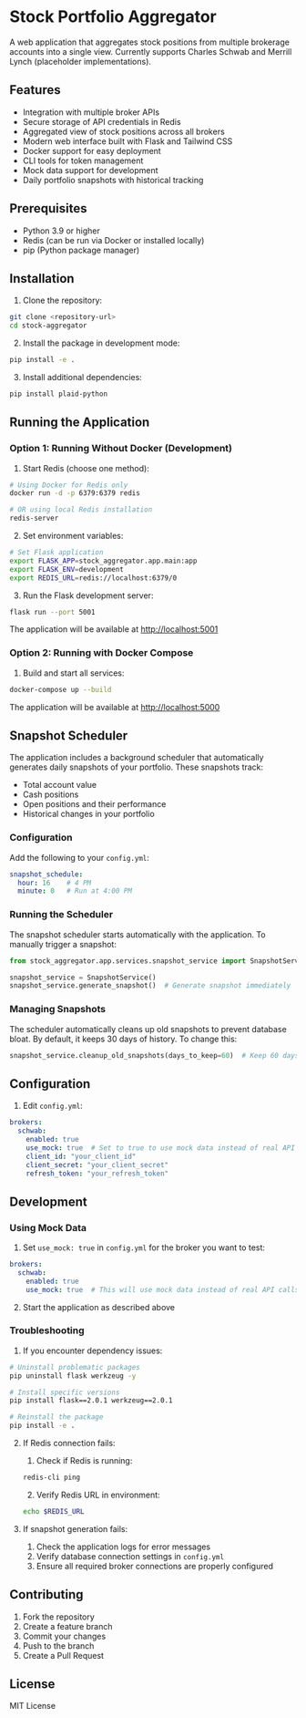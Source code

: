 # Stock Portfolio Aggregator

A web application that aggregates stock positions from multiple brokerage accounts into a single view. Currently supports Charles Schwab and Merrill Lynch (placeholder implementations).

## Features

- Integration with multiple broker APIs
- Secure storage of API credentials in Redis
- Aggregated view of stock positions across all brokers
- Modern web interface built with Flask and Tailwind CSS
- Docker support for easy deployment
- CLI tools for token management
- Mock data support for development
- Daily portfolio snapshots with historical tracking

## Prerequisites

- Python 3.9 or higher
- Redis (can be run via Docker or installed locally)
- pip (Python package manager)

## Installation

1. Clone the repository:

```bash
git clone <repository-url>
cd stock-aggregator
```

2. Install the package in development mode:

```bash
pip install -e .
```

3. Install additional dependencies:

```bash
pip install plaid-python
```

## Running the Application

### Option 1: Running Without Docker (Development)

1. Start Redis (choose one method):

```bash
# Using Docker for Redis only
docker run -d -p 6379:6379 redis

# OR using local Redis installation
redis-server
```

2. Set environment variables:

```bash
# Set Flask application
export FLASK_APP=stock_aggregator.app.main:app
export FLASK_ENV=development
export REDIS_URL=redis://localhost:6379/0
```

3. Run the Flask development server:

```bash
flask run --port 5001
```

The application will be available at <http://localhost:5001>

### Option 2: Running with Docker Compose

1. Build and start all services:

```bash
docker-compose up --build
```

The application will be available at <http://localhost:5000>

## Snapshot Scheduler

The application includes a background scheduler that automatically generates daily snapshots of your portfolio. These snapshots track:

- Total account value
- Cash positions
- Open positions and their performance
- Historical changes in your portfolio

### Configuration

Add the following to your `config.yml`:

```yaml
snapshot_schedule:
  hour: 16    # 4 PM
  minute: 0   # Run at 4:00 PM
```

### Running the Scheduler

The snapshot scheduler starts automatically with the application. To manually trigger a snapshot:

```python
from stock_aggregator.app.services.snapshot_service import SnapshotService

snapshot_service = SnapshotService()
snapshot_service.generate_snapshot()  # Generate snapshot immediately
```

### Managing Snapshots

The scheduler automatically cleans up old snapshots to prevent database bloat. By default, it keeps 30 days of history. To change this:

```python
snapshot_service.cleanup_old_snapshots(days_to_keep=60)  # Keep 60 days of history
```

## Configuration

1. Edit `config.yml`:

```yaml
brokers:
  schwab:
    enabled: true
    use_mock: true  # Set to true to use mock data instead of real API
    client_id: "your_client_id"
    client_secret: "your_client_secret"
    refresh_token: "your_refresh_token"
```

## Development

### Using Mock Data

1. Set `use_mock: true` in `config.yml` for the broker you want to test:

```yaml
brokers:
  schwab:
    enabled: true
    use_mock: true  # This will use mock data instead of real API calls
```

2. Start the application as described above

### Troubleshooting

1. If you encounter dependency issues:

```bash
# Uninstall problematic packages
pip uninstall flask werkzeug -y

# Install specific versions
pip install flask==2.0.1 werkzeug==2.0.1

# Reinstall the package
pip install -e .
```

2. If Redis connection fails:

   1. Check if Redis is running:

   ```bash
   redis-cli ping
   ```

   2. Verify Redis URL in environment:

   ```bash
   echo $REDIS_URL
   ```

3. If snapshot generation fails:

   1. Check the application logs for error messages
   2. Verify database connection settings in `config.yml`
   3. Ensure all required broker connections are properly configured

## Contributing

1. Fork the repository
2. Create a feature branch
3. Commit your changes
4. Push to the branch
5. Create a Pull Request

## License

MIT License 